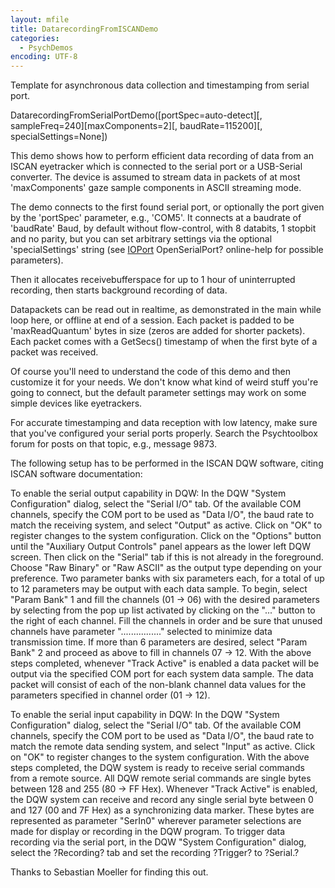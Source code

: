```yaml
---
layout: mfile
title: DatarecordingFromISCANDemo
categories:
  - PsychDemos
encoding: UTF-8
---
```


Template for asynchronous data collection and timestamping from serial port.

DatarecordingFromSerialPortDemo([portSpec=auto-detect][, sampleFreq=240][maxComponents=2][, baudRate=115200][, specialSettings=None])

This demo shows how to perform efficient data recording of data from an
ISCAN eyetracker which is connected to the serial port or a USB-Serial
converter. The device is assumed to stream data in packets of at most
'maxComponents' gaze sample components in ASCII streaming mode.

The demo connects to the first found serial port, or optionally the port
given by the 'portSpec' parameter, e.g., 'COM5'. It connects at a
baudrate of 'baudRate' Baud, by default without flow-control, with 8
databits, 1 stopbit and no parity, but you can set arbitrary settings via
the optional 'specialSettings' string (see [IOPort](/docs/IOPort) OpenSerialPort?
online-help for possible parameters).

Then it allocates receivebufferspace for up to 1 hour of uninterrupted
recording, then starts background recording of data.

Datapackets can be read out in realtime, as demonstrated in the main
while loop here, or offline at end of a session. Each packet is padded to
be 'maxReadQuantum' bytes in size (zeros are added for shorter packets).
Each packet comes with a GetSecs() timestamp of when the first byte of a
packet was received.

Of course you'll need to understand the code of this demo and then
customize it for your needs. We don't know what kind of weird stuff
you're going to connect, but the default parameter settings may work on
some simple devices like eyetrackers.

For accurate timestamping and data reception with low latency, make sure
that you've configured your serial ports properly. Search the
Psychtoolbox forum for posts on that topic, e.g., message 9873.

The following setup has to be performed in the ISCAN DQW software,
citing ISCAN software documentation:

To enable the serial output capability in DQW: In the DQW "System
Configuration" dialog, select the "Serial I/O" tab. Of the available COM
channels, specify the COM port to be used as "Data I/O", the baud rate to
match the receiving system, and select "Output" as active. Click on "OK"
to register changes to the system configuration. Click on the "Options"
button until the "Auxiliary Output Controls" panel appears as the lower
left DQW screen. Then click on the "Serial" tab if this is not already in
the foreground. Choose "Raw Binary" or "Raw ASCII" as the output type
depending on your preference. Two parameter banks with six parameters
each, for a total of up to 12 parameters may be output with each data
sample. To begin, select "Param Bank" 1 and fill the channels (01 -\> 06)
with the desired parameters by selecting from the pop up list activated
by clicking on the "..." button to the right of each channel. Fill the
channels in order and be sure that unused channels have parameter
"................" selected to minimize data transmission time. If more
than 6 parameters are desired, select "Param Bank" 2 and proceed as above
to fill in channels 07 -\> 12. With the above steps completed, whenever
"Track Active" is enabled a data packet will be output via the specified
COM port for each system data sample. The data packet will consist of
each of the non-blank channel data values for the parameters specified in
channel order (01 -\> 12).

To enable the serial input capability in DQW: In the DQW "System
Configuration" dialog, select the "Serial I/O" tab. Of the available COM
channels, specify the COM port to be used as "Data I/O", the baud rate to
match the remote data sending system, and select "Input" as active. Click
on "OK" to register changes to the system configuration. With the above
steps completed, the DQW system is ready to receive serial commands from
a remote source. All DQW remote serial commands are single bytes between
128 and 255 (80 -\> FF Hex). Whenever "Track Active" is enabled, the DQW
system can receive and record any single serial byte between 0 and 127
(00 and 7F Hex) as a synchronizing data marker. These bytes are
represented as parameter "SerIn0" wherever parameter selections are made
for display or recording in the DQW program. To trigger data recording
via the serial port, in the DQW "System Configuration" dialog, select the
?Recording? tab and set the recording ?Trigger? to ?Serial.?

Thanks to Sebastian Moeller for finding this out.
